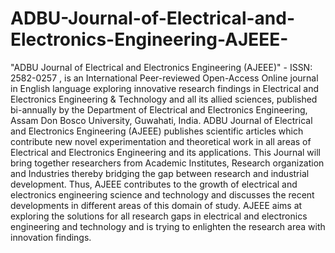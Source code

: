 # ADBU-Journal-of-Electrical-and-Electronics-Engineering-AJEEE-
"ADBU Journal of Electrical and Electronics Engineering (AJEEE)" - ISSN: 2582-0257 , is an International Peer-reviewed Open-Access Online journal in English language exploring innovative research findings in Electrical and Electronics Engineering &amp; Technology and all its allied sciences, published bi-annually by the Department of Electrical and Electronics Engineering, Assam Don Bosco University, Guwahati, India.    ADBU Journal of Electrical and Electronics Engineering (AJEEE) publishes scientific articles which contribute new novel experimentation and theoretical work in all areas of Electrical and Electronics Engineering and its applications. This Journal will bring together researchers from Academic Institutes, Research organization and Industries thereby bridging the gap between research and industrial development. Thus, AJEEE contributes to the growth of electrical and electronics engineering science and technology and discusses the recent developments in different areas of this domain of study.   AJEEE aims at exploring the solutions for all research gaps in electrical and electronics engineering and technology and is trying to enlighten the research area with innovation findings.
